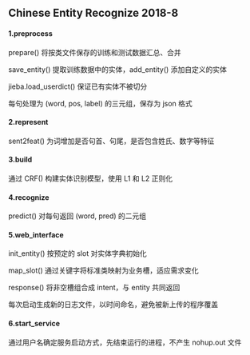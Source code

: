 ## Chinese Entity Recognize 2018-8

#### 1.preprocess

prepare() 将按类文件保存的训练和测试数据汇总、合并

save_entity() 提取训练数据中的实体，add_entity() 添加自定义的实体

jieba.load_userdict() 保证已有实体不被切分

每句处理为 (word, pos, label) 的三元组，保存为 json 格式

#### 2.represent

sent2feat() 为词增加是否句首、句尾，是否包含姓氏、数字等特征

#### 3.build

通过 CRF() 构建实体识别模型，使用 L1 和 L2 正则化

#### 4.recognize

predict() 对每句返回 (word, pred) 的二元组

#### 5.web_interface

init_entity() 按预定的 slot 对实体字典初始化

map_slot() 通过关键字将标准类映射为业务槽，适应需求变化

response() 将非空槽组合成 intent，与 entity 共同返回

每次启动生成新的日志文件，以时间命名，避免被新上传的程序覆盖

#### 6.start_service

通过用户名确定服务启动方式，先结束运行的进程，不产生 nohup.out 文件